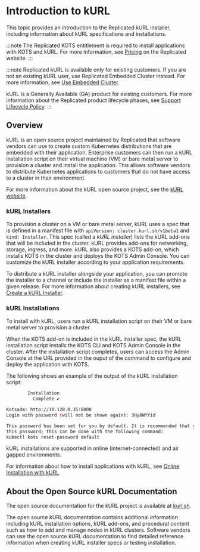 # Introduction to kURL

This topic provides an introduction to the Replicated kURL installer, including information about kURL specifications and installations.

:::note
The Replicated KOTS entitlement is required to install applications with KOTS and kURL. For more information, see [Pricing](https://www.replicated.com/pricing) on the Replicated website.
:::

:::note
Replicated kURL is available only for existing customers. If you are not an existing kURL user, use Replicated Embedded Cluster instead. For more information, see [Use Embedded Cluster](/vendor/embedded-overview).

kURL is a Generally Available (GA) product for existing customers. For more information about the Replicated product lifecycle phases, see [Support Lifecycle Policy](/vendor/policies-support-lifecycle).
:::

## Overview

kURL is an open source project maintained by Replicated that software vendors can use to create custom Kubernetes distributions that are embedded with their application. Enterprise customers can then run a kURL installation script on their virtual machine (VM) or bare metal server to provision a cluster and install the application. This allows software vendors to distribute Kubernetes applications to customers that do not have access to a cluster in their environment.

For more information about the kURL open source project, see the [kURL website](https://kurl.sh).

### kURL Installers

To provision a cluster on a VM or bare metal server, kURL uses a spec that is defined in a manifest file with `apiVersion: cluster.kurl.sh/v1beta1` and `kind: Installer`. This spec (called a _kURL installer_) lists the kURL add-ons that will be included in the cluster. kURL provides add-ons for networking, storage, ingress, and more. kURL also provides a KOTS add-on, which installs KOTS in the cluster and deploys the KOTS Admin Console. You can customize the kURL installer according to your application requirements.

To distribute a kURL installer alongside your application, you can promote the installer to a channel or include the installer as a manifest file within a given release. For more information about creating kURL installers, see [Create a kURL Installer](/vendor/packaging-embedded-kubernetes).

### kURL Installations

To install with kURL, users run a kURL installation script on their VM or bare metal server to provision a cluster.

When the KOTS add-on is included in the kURL installer spec, the kURL installation script installs the KOTS CLI and KOTS Admin Console in the cluster. After the installation script completes, users can access the Admin Console at the URL provided in the ouput of the command to configure and deploy the application with KOTS.

The following shows an example of the output of the kURL installation script:

```bash
        Installation
          Complete ✔

Kotsadm: http://10.128.0.35:8800
Login with password (will not be shown again): 3Hy8WYYid

This password has been set for you by default. It is recommended that you change
this password; this can be done with the following command:
kubectl kots reset-password default
```

kURL installations are supported in online (internet-connected) and air gapped environments.

For information about how to install applications with kURL, see [Online Installation with kURL](/enterprise/installing-kurl).

## About the Open Source kURL Documentation

The open source documentation for the kURL project is available at [kurl.sh](https://kurl.sh/docs/introduction/).

The open source kURL documentation contains additional information including kURL installation options, kURL add-ons, and procedural content such as how to add and manage nodes in kURL clusters. Software vendors can use the open source kURL documentation to find detailed reference information when creating kURL installer specs or testing installation.